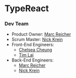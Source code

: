# TypeReact

### Dev Team
* Product Owner: [Marc Reicher](https://github.com/marcreicher)
* Scrum Master: [Nick Krein](https://github.com/nkreinmusic)
* Front-End Engineers:
  * [Chelsea Cheung](https://github.com/chelseatcheung)
  * [Tim Lai](https://github.com/tim-lai)
* Back-End Engineers:
  * [Marc Reicher](https://github.com/marcreicher)
  * [Nick Krein](https://github.com/nkreinmusic)
